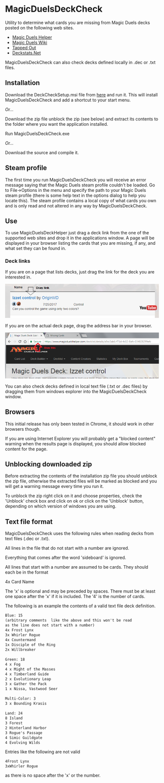 # MagicDuelsDeckCheck
Utility to determine what cards you are missing from Magic Duels decks posted on the following web sites.

* [Magic Duels Helper](https://www.magicduelshelper.com) 
* [Magic Duels Wiki](http://magicduels.wikia.com/wiki/Decklists)
* [Tapped Out](http://tappedout.net/mtg-decks/search/?q=&format=magic-duels&cards=&general=&price_0=&price_1=&o=-date_updated&submit=Filter+results)
* [Deckstats.Net](https://deckstats.net/decks/search/?lng=en&search_title=&search_format=0&search_price_min=&search_price_max=&search_number_cards_main=&search_number_cards_sideboard=&search_cards%5B%5D=&search_tags=Magic+Duels&search_order=updated%2Cdesc)

MagicDuelsDeckCheck can also check decks defined locally in .dec or .txt files.

## Installation

Download the DeckCheckSetup.msi file from [here](https://github.com/Aspallar/MagicDuelsDeckCheck/releases/tag/v1.10.0) and run it. This will install MagicDuelsDeckCheck and add a shortcut to your start menu.

*Or...*

Download the zip file  unblock the zip (see below) and extract its contents to the folder where you want the application installed.

Run MagicDuelsDeckCheck.exe

*Or...*

Download the source and compile it.

## Steam profile

The first time you run MagicDuelsDeckCheck you will receive an error message saying that the Magic Duels steam profile couldn't be loaded. Go to File->Options in the menu and specify the path
to your Magic Duels steam profile (there is some help text in the options dialog to help you locate this). The steam profile contains a local copy of what cards you own and is only read and not altered in any way by MagicDuelsDeckCheck.


## Use

To use MagicDuelsDeckHelper just drag a deck link from the one of the supported web sites and drop it in the applications window. A page will be displayed in your browser listing the cards that you are missing, if any, and what set they can be found in.

### Deck links

If you are on a page that lists decks, just drag the link for the deck you are interested in.

![Drag Example Image](https://github.com/Aspallar/MagicDuelsDeckCheck/blob/master/images/draglink.png)

If you are on the actual deck page, drag the address bar in your browser.

![Drag Example Image](https://github.com/Aspallar/MagicDuelsDeckCheck/blob/master/images/dragaddress.png)

You can also check decks defined in local text file (.txt or .dec files) by dragging them from windows explorer into the MagicDuelsDeckCheck window.

## Browsers

This initial release has only been tested in Chrome, it should work in other browsers though.

If you are using Internet Explorer you will probably get a "blocked content" warning when the results page is displayed, you should allow blocked content for the page.

## Unblocking downloaded zip

Before extracting the contents of the installation zip file you should unblock the zip file, otherwise the extracted files will be marked as blocked and you will get a warning message every time you run it.

To unblock the zip right click on it and choose properties, check the 'Unblock' check box and click on ok or click on the 'Unblock' button, depending on which version of windows you are using.

## Text file format

MagicDuelsDeckCheck uses the following rules when reading decks from text files (.dec or .txt).

All lines in the file that do not start with a number are ignored.

Everything that comes after the word 'sideboard' is ignored.

All lines that start with a number are assumed to be cards. They should each be in the format

4x Card Name

The 'x' is optional and may be preceded by spaces. There must be at least one space after the 'x' if it is included. The '4' is the number of cards.

The following is an example the contents of a valid text file deck definition.

```text
Blue: 15
(arbitrary comments  like the above and this won't be read
as the line does not start with a number)
4x Frost Lynx
3x Whirler Rogue
4x Countermand
1x Disciple of the Ring
2x Willbreaker

Green: 18
4 x Fog
4 x Might of the Masses
4 x Timberland Guide
2 x Evolutionary Leap
3 x Gather the Pack
1 x Nissa, Vastwood Seer

Multi-Color: 3
3 x Bounding Krasis

Land: 24
8 Island
3 Forest
2 Hinterland Harbor
3 Rogue's Passage
4 Simic Guildgate
4 Evolving Wilds
```

Entries like the following are not valid

```
4Frost Lynx
3xWhirler Rogue
```
as there is no space after the 'x' or the number.
